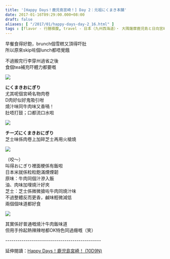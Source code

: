 ```yaml
---
title: '[Happy Days！鹿児島宮崎！] Day 2：元祖にくまき本舗'
date: 2017-01-16T09:29:00.000+08:00
draft: false
aliases: [ "/2017/01/happy-days-day-2_16.html" ]
tags : [flavor - 行膳積腹, travel - 日本（九州西海道）・ 大隅薩摩鹿児島と日向宮崎]
---
```


早餐食得好飽，brunch個雪糕又頂得吓肚  
所以原來skip咗個lunch都唔覺餓  
  
不過搬完行李穿州過省之後  
食個tea補充吓體力都要嘅  

[![](https://c1.staticflickr.com/1/340/32036209582_2646521eb5_z.jpg)](https://c1.staticflickr.com/1/340/32036209582_2646521eb5_z.jpg)

**にくまきおにぎり**  
尤其呢個宮崎名物肉卷  
D肉好似好鬼吸引咁  
燒汁味同牛肉味又香喎！  
肚唔打鼓；口都流口水啦  

[![](https://c1.staticflickr.com/1/419/31809529870_de9755c6c6_z.jpg)](https://c1.staticflickr.com/1/419/31809529870_de9755c6c6_z.jpg)

**チーズにくまきおにぎり**  
芝士味係肉卷上加碎芝士再用火槍燒  

[![](https://c1.staticflickr.com/1/700/31374219223_d29a35e460_z.jpg)](https://c1.staticflickr.com/1/700/31374219223_d29a35e460_z.jpg)

（咬～）  
叫得おにぎり裡面梗係有飯啦  
日本米就係粒粒飽滿煙煙韌  
原味：牛肉同個汁滲入飯  
油、肉味加埋燒汁好夾  
芝士：芝士係微微搶咗牛肉同燒汁味  
不過整體反而更香，鹹味輕微減低  
兩個個味道都好食  

[![](https://c1.staticflickr.com/1/673/31809498830_43b56f653c_z.jpg)](https://c1.staticflickr.com/1/673/31809498830_43b56f653c_z.jpg)

其實係好普通嘅燒汁牛肉飯味道  
但用手拎起熱辣辣咁都OK特色同過癮嘅（笑）  
  
\-----------------------------------------------  
  
延伸閱讀：[Happy Days！鹿児島宮崎！ (10D9N)](http://www.hidie.net/2017/06/happy-days10d9n.html)